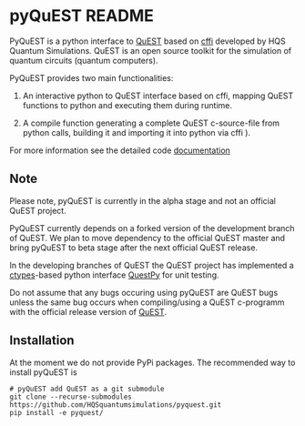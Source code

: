 # pyQuEST README

PyQuEST is a python interface to [QuEST](https://github.com/QuEST-Kit/QuEST) based on [cffi](https://cffi.readthedocs.io/en/latest/index.html) developed by HQS Quantum Simulations. QuEST is an open source toolkit for the simulation of quantum circuits (quantum computers). 

PyQuEST provides two main functionalities:

1. An interactive python to QuEST interface based on cffi, mapping QuEST functions to python and executing them during runtime.

2. A compile function generating a complete QuEST c-source-file from python calls, building it and importing it into python via cffi ).

For more information see the detailed code [documentation]()

## Note

Please note, pyQuEST is currently in the alpha stage and not an official QuEST project. 

PyQuEST currently depends on a forked version of the development branch of QuEST. We plan to move dependency to the official QuEST master and bring pyQuEST to beta stage after the next official QuEST release.

In the developing branches of QuEST the QuEST project has implemented a [ctypes](https://docs.python.org/3.6/library/ctypes.html)-based python interface [QuestPy](https://github.com/QuEST-Kit/QuEST/tree/PythonTesting/tests/QuESTPy) for unit testing.

Do not assume that any bugs occuring using pyQuEST are QuEST bugs unless the same bug occurs when compiling/using a QuEST c-programm with the official release version of [QuEST](https://github.com/QuEST-Kit/QuEST).

## Installation

At the moment we do not provide PyPi packages. The recommended way to install pyQuEST is
```shell
# pyQuEST add QuEST as a git submodule
git clone --recurse-submodules https://github.com/HQSquantumsimulations/pyquest.git
pip install -e pyquest/
```
